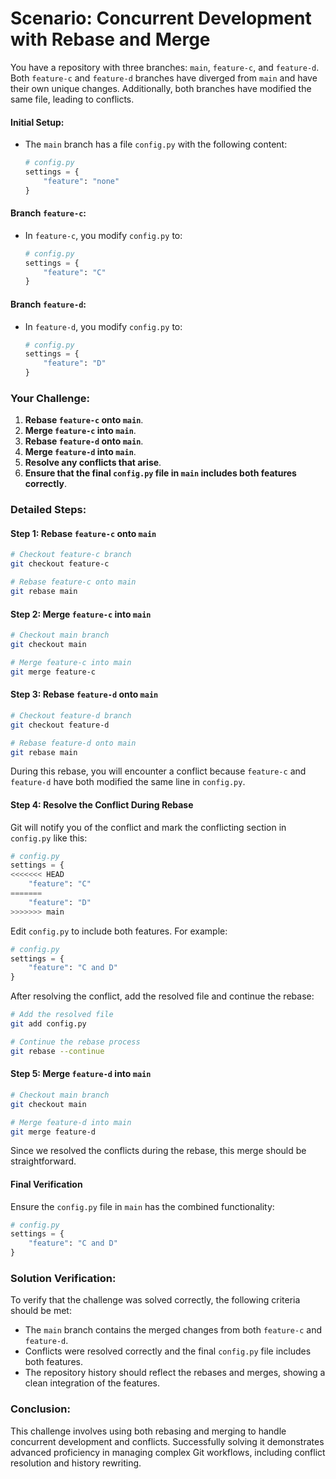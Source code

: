 # Scenario: Concurrent Development with Rebase and Merge

You have a repository with three branches: `main`, `feature-c`, and `feature-d`. Both `feature-c` and `feature-d` branches have diverged from `main` and have their own unique changes. Additionally, both branches have modified the same file, leading to conflicts. 

#### Initial Setup:
- The `main` branch has a file `config.py` with the following content:
  ```python
  # config.py
  settings = {
      "feature": "none"
  }
  ```

#### Branch `feature-c`:
- In `feature-c`, you modify `config.py` to:
  ```python
  # config.py
  settings = {
      "feature": "C"
  }
  ```

#### Branch `feature-d`:
- In `feature-d`, you modify `config.py` to:
  ```python
  # config.py
  settings = {
      "feature": "D"
  }
  ```

### Your Challenge:

1. **Rebase `feature-c` onto `main`**.
2. **Merge `feature-c` into `main`**.
3. **Rebase `feature-d` onto `main`**.
4. **Merge `feature-d` into `main`**.
5. **Resolve any conflicts that arise**.
6. **Ensure that the final `config.py` file in `main` includes both features correctly**.

### Detailed Steps:

#### Step 1: Rebase `feature-c` onto `main`

```sh
# Checkout feature-c branch
git checkout feature-c

# Rebase feature-c onto main
git rebase main
```

#### Step 2: Merge `feature-c` into `main`

```sh
# Checkout main branch
git checkout main

# Merge feature-c into main
git merge feature-c
```

#### Step 3: Rebase `feature-d` onto `main`

```sh
# Checkout feature-d branch
git checkout feature-d

# Rebase feature-d onto main
git rebase main
```

During this rebase, you will encounter a conflict because `feature-c` and `feature-d` have both modified the same line in `config.py`.

#### Step 4: Resolve the Conflict During Rebase

Git will notify you of the conflict and mark the conflicting section in `config.py` like this:

```python
# config.py
settings = {
<<<<<<< HEAD
    "feature": "C"
=======
    "feature": "D"
>>>>>>> main
```

Edit `config.py` to include both features. For example:

```python
# config.py
settings = {
    "feature": "C and D"
}
```

After resolving the conflict, add the resolved file and continue the rebase:

```sh
# Add the resolved file
git add config.py

# Continue the rebase process
git rebase --continue
```

#### Step 5: Merge `feature-d` into `main`

```sh
# Checkout main branch
git checkout main

# Merge feature-d into main
git merge feature-d
```

Since we resolved the conflicts during the rebase, this merge should be straightforward.

#### Final Verification

Ensure the `config.py` file in `main` has the combined functionality:

```python
# config.py
settings = {
    "feature": "C and D"
}
```

### Solution Verification:

To verify that the challenge was solved correctly, the following criteria should be met:
- The `main` branch contains the merged changes from both `feature-c` and `feature-d`.
- Conflicts were resolved correctly and the final `config.py` file includes both features.
- The repository history should reflect the rebases and merges, showing a clean integration of the features.

### Conclusion:

This challenge involves using both rebasing and merging to handle concurrent development and conflicts. Successfully solving it demonstrates advanced proficiency in managing complex Git workflows, including conflict resolution and history rewriting.
